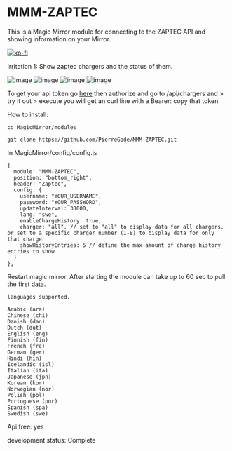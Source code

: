# MMM-ZAPTEC 

This is a Magic Mirror module for connecting to the ZAPTEC API
and showing information on your Mirror.



[![ko-fi](https://ko-fi.com/img/githubbutton_sm.svg)](https://ko-fi.com/J3J2EARPK)


Irritation 1: Show zaptec chargers and the status of them.

![image](https://user-images.githubusercontent.com/8579922/233061820-5e3606fb-693b-4d10-bdaf-df3b4048f9a5.png)
![image](https://user-images.githubusercontent.com/8579922/236442228-eb3d4f31-8324-4f9f-b887-34be1ae1b63e.png)
![image](https://user-images.githubusercontent.com/8579922/236442489-1de8acd2-7890-4389-a0c5-94275a33a664.png)
![image](https://user-images.githubusercontent.com/8579922/236442808-66bb94ed-3900-4c0b-a62c-57bdd1dd3ca7.png)



To get your api token go [here](https://api.zaptec.com/help/index.html)
then authorize
and go to /api/chargers and > try it out > execute 
you will get an curl line with a Bearer: copy that token.


How to install:
```
cd MagicMirror/modules
```
```
git clone https://github.com/PierreGode/MMM-ZAPTEC.git
```
In MagicMirror/config/config.js



```
{
  module: "MMM-ZAPTEC",
  position: "bottom_right",
  header: "Zaptec",
  config: {
    username: "YOUR_USERNAME",
    password: "YOUR_PASSWORD",
    updateInterval: 30000,
    lang: "swe",
    enableChargeHistory: true,
    charger: "all", // set to "all" to display data for all chargers, or set to a specific charger number (1-8) to display data for only that charger
    showHistoryEntries: 5 // define the max amount of charge history entries to show
  }
},

```
Restart magic mirror.
After starting the module can take up to 60 sec to pull the first data.

```
languages supported.

Arabic (ara)
Chinese (chi)
Danish (dan)
Dutch (dut)
English (eng)
Finnish (fin)
French (fre)
German (ger)
Hindi (hin)
Icelandic (isl)
Italian (ita)
Japanese (jpn)
Korean (kor)
Norwegian (nor)
Polish (pol)
Portuguese (por)
Spanish (spa)
Swedish (swe)
```
Api free: yes
<p>
development status: Complete 
